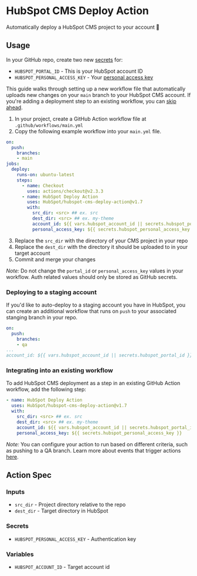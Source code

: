 # HubSpot CMS Deploy Action

Automatically deploy a HubSpot CMS project to your account 🚀

## Usage
In your GitHub repo, create two new [secrets](https://docs.github.com/en/free-pro-team@latest/actions/reference/encrypted-secrets#creating-encrypted-secrets-for-a-repository) for:
- `HUBSPOT_PORTAL_ID` - This is your HubSpot account ID
- `HUBSPOT_PERSONAL_ACCESS_KEY` - Your [personal access key](https://developers.hubspot.com/docs/cms/personal-cms-access-key)

This guide walks through setting up a new workflow file that automatically uploads new changes on your `main` branch to your HubSpot CMS account. If you're adding a deployment step to an existing workflow, you can [skip ahead](#integrating-into-an-existing-workflow).

1. In your project, create a GitHub Action workflow file at `.github/workflows/main.yml`
2. Copy the following example workflow into your `main.yml` file.
```yaml
on:
  push:
    branches:
    - main
jobs:
  deploy:
    runs-on: ubuntu-latest
    steps:
      - name: Checkout
        uses: actions/checkout@v2.3.3
      - name: HubSpot Deploy Action
        uses: HubSpot/hubspot-cms-deploy-action@v1.7
        with:
          src_dir: <src> ## ex. src
          dest_dir: <src> ## ex. my-theme
          account_id: ${{ vars.hubspot_account_id || secrets.hubspot_portal_id }}
          personal_access_key: ${{ secrets.hubspot_personal_access_key }}
```
3. Replace the `src_dir` with the directory of your CMS project in your repo
4. Replace the `dest_dir` with the directory it should be uploaded to in your target account
5. Commit and merge your changes

*Note:* Do not change the `portal_id` or `personal_access_key` values in your workflow. Auth related values should only be stored as GitHub secrets.

### Deploying to a staging account
If you'd like to auto-deploy to a staging account you have in HubSpot, you can create an additional workflow that runs on `push` to your associated stanging branch in your repo.
```yaml
on:
  push:
    branches:
    - qa
...
account_id: ${{ vars.hubspot_account_id || secrets.hubspot_portal_id }}
```

### Integrating into an existing workflow
To add HubSpot CMS deployment as a step in an existing GitHub Action workflow, add the following step:
```yaml
- name: HubSpot Deploy Action
  uses: HubSpot/hubspot-cms-deploy-action@v1.7
  with:
    src_dir: <src> ## ex. src
    dest_dir: <src> ## ex. my-theme
    account_id: ${{ vars.hubspot_account_id || secrets.hubspot_portal_id }}
    personal_access_key: ${{ secrets.hubspot_personal_access_key }}
```

*Note:* You can configure your action to run based on different criteria, such as pushing to a QA branch. Learn more about events that trigger actions [here](https://docs.github.com/en/actions/reference/events-that-trigger-workflows).

## Action Spec
### Inputs
- `src_dir` - Project directory relative to the repo
- `dest_dir` - Target directory in HubSpot

### Secrets
- `HUBSPOT_PERSONAL_ACCESS_KEY` - Authentication key

### Variables
- `HUBSPOT_ACCOUNT_ID` - Target account id
